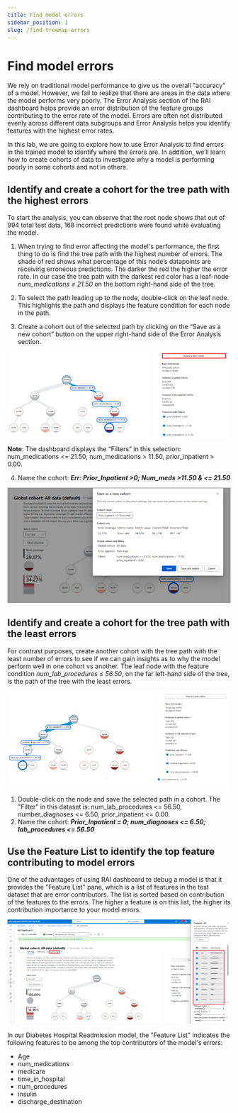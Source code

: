 ```yaml
---
title: Find model errors
sidebar_position: 1
slug: /find-treemap-errors
---
```


# Find model errors

We rely on traditional model performance to give us the overall "accuracy" of a model.  However,  we fail to realize that there are areas in the data where the model performs very poorly.  The Error Analysis section of the RAI dashboard helps provide an error distribution of the feature groups contributing to the error rate of the model.  Errors are often not distributed evenly across different data subgroups and Error Analysis helps you identify features with the highest error rates. 

In this lab, we are going to explore how to use Error Analysis to find errors in the trained model to identify where the errors are. In addition, we’ll learn how to create cohorts of data to investigate why a model is performing poorly in some cohorts and not in others.

## Identify and create a cohort for the tree path with the highest errors

To start the analysis, you can observe that the root node shows that out of 994 total test data, 168 incorrect predictions were found while evaluating the model. 

1. When trying to find error affecting the model's performance, the first thing to do is find the tree path with the highest number of errors. The shade of red shows what percentage of this node’s datapoints are receiving erroneous predictions. The darker the red the higher the error rate.  In our case the tree path with the darkest red color has a leaf-node *num_medications ≤ 21.50* on the bottom right-hand side of the tree.
2. To select the path leading up to the node, double-click on the leaf node. This highlights the path and displays the feature condition for each node in the path.

3. Create a cohort out of the selected path by clicking on the “Save as a new cohort” button on the upper right-hand side of the Error Analysis section.

![create highest error cohort](/img/tutorial/1-select-error-tree.png "Highest error rate")

**Note**: The dashboard displays the “Filters” in this selection: num_medications <= 21.50, num_medications > 11.50, prior_inpatient > 0.00. 

4. Name the cohort: ***Err: Prior_Inpatient >0; Num_meds >11.50 & <= 21.50***

![save highest error cohort](/img/tutorial/1-save-error-tree.png "Save Highest error rate")

## Identify and create a cohort for the tree path with the least errors

For contrast purposes, create another cohort with the tree path with the least number of errors to see if we can gain insights as to why the model perform well in one cohort vs another. The leaf node with the feature condition *num_lab_procedures ≤ 56.50*, on the far left-hand side of the tree, is the path of the tree with the least errors.

![create least error cohort](/img/tutorial/1-select-least-error-tree.png "Least error rate")

1. Double-click on the node and save the selected path in a cohort. 
	The "Filter" in this dataset is: num_lab_procedures <= 56.50, number_diagnoses <= 6.50, prior_inpatient <= 0.00.
2. Name the cohort: ***Prior_Inpatient = 0; num_diagnoses <= 6.50; lab_procedures <= 56.50***
	

## Use the Feature List to identify the top feature contributing to model errors

One of the advantages of using RAI dashboard to debug a model is that it provides the "Feature List" pane, which is a list of features in the test dataset that are error contributors. The list is sorted based on contribution of the features to the errors. The higher a feature is on this list, the higher its contribution importance to your model errors.

![view Feature List](/img/tutorial/1-view-feature-list.png "Feature List")

In our Diabetes Hospital Readmission model, the "Feature List" indicates the following features to be among the top contributors of the model's errors:

* Age
* num_medications
* medicare
* time_in_hospital
* num_procedures
* insulin
* discharge_destination
